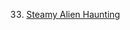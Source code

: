 33. [Steamy Alien Haunting](https://linuxgamecast.com/2013/04/linuxgamecast-weekly-ep33-steamy-alien-haunting/)
